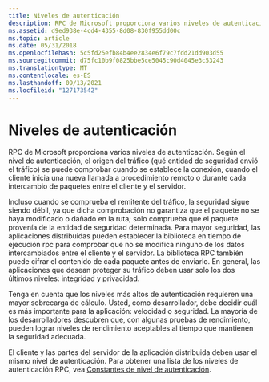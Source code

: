 ```yaml
---
title: Niveles de autenticación
description: RPC de Microsoft proporciona varios niveles de autenticación.
ms.assetid: d9ed938e-4cd4-4355-8d08-830f955dd00c
ms.topic: article
ms.date: 05/31/2018
ms.openlocfilehash: 5c5fd25efb84b4ee2834e6f79c7fdd21dd903d55
ms.sourcegitcommit: d75fc10b9f0825bbe5ce5045c90d4045e3c53243
ms.translationtype: MT
ms.contentlocale: es-ES
ms.lasthandoff: 09/13/2021
ms.locfileid: "127173542"
---
```

# <a name="authentication-levels"></a>Niveles de autenticación

RPC de Microsoft proporciona varios niveles de autenticación. Según el nivel de autenticación, el origen del tráfico (qué entidad de seguridad envió el tráfico) se puede comprobar cuando se establece la conexión, cuando el cliente inicia una nueva llamada a procedimiento remoto o durante cada intercambio de paquetes entre el cliente y el servidor.

Incluso cuando se comprueba el remitente del tráfico, la seguridad sigue siendo débil, ya que dicha comprobación no garantiza que el paquete no se haya modificado o dañado en la ruta; solo comprueba que el paquete provenía de la entidad de seguridad determinada. Para mayor seguridad, las aplicaciones distribuidas pueden establecer la biblioteca en tiempo de ejecución rpc para comprobar que no se modifica ninguno de los datos intercambiados entre el cliente y el servidor. La biblioteca RPC también puede cifrar el contenido de cada paquete antes de enviarlo. En general, las aplicaciones que desean proteger su tráfico deben usar solo los dos últimos niveles: integridad y privacidad.

Tenga en cuenta que los niveles más altos de autenticación requieren una mayor sobrecarga de cálculo. Usted, como desarrollador, debe decidir cuál es más importante para la aplicación: velocidad o seguridad. La mayoría de los desarrolladores descubren que, con algunas pruebas de rendimiento, pueden lograr niveles de rendimiento aceptables al tiempo que mantienen la seguridad adecuada.

El cliente y las partes del servidor de la aplicación distribuida deben usar el mismo nivel de autenticación. Para obtener una lista de los niveles de autenticación RPC, vea [Constantes de nivel de autenticación](authentication-level-constants.md).

 

 




